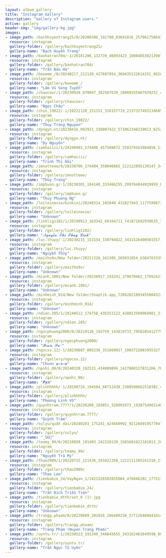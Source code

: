 ```yaml
---
layout: album_gallery
title: "Instagram Gallery"
description: "Gallery of Instagram users."
active: gallery
header-img: "img/gallery-bg.jpg"
images:
- image_path: /bachhuyentrang25/0/20200306_191700_83691816_257081758643404_2821182209294011495_n.jpg
  resource: instagram
  gallery-folder: /gallery/bachhuyentrang25/
  gallery-name: "Bạch Huyền Trang"
- image_path: /baohatran704/-1/20181206_132739_46093423_1080485302139078_8903431710154292737_n.jpg
  resource: instagram
  gallery-folder: /gallery/baohatran704/
  gallery-name: "Trần Bảo Hà"
- image_path: /beeemm_/0/20240217_212139_427887854_369435122614151_6620383379893002182_n.jpg
  resource: instagram
  gallery-folder: /gallery/beeemm_/
  gallery-name: "Lâm Vũ Song Tuyến"
- image_path: /chaucoor/1/20230928_070047_382587639_18009155467939252_4731554120739510917_n.jpg
  resource: instagram
  gallery-folder: /gallery/chaucoor/
  gallery-name: "Ngọc Châu"
- image_path: /chin_19022/-1/20221120_151151_316157719_2137327493134685_3187302902173809504_n.jpg
  resource: instagram
  gallery-folder: /gallery/chin_19022/
  gallery-name: "Thuy Trang Nguyen"
- image_path: /dyngyn.nt/20230416_092921_330007422_571062348339813_6252361284827574522_n.jpg
  resource: instagram
  gallery-folder: /gallery/dyngyn.nt/
  gallery-name: "Dy Nguyên"
- image_path: /iamhaiiii/1/20240901_174400_457508872_550379163984856_1159785860749409901_n.jpg
  resource: instagram
  gallery-folder: /gallery/iamhaiiii/
  gallery-name: "Trịnh Thị Hải"
- image_path: /imnotteee/0/20230706_174404_358046865_212122895130147_3465706036350743692_n.jpg
  resource: instagram
  gallery-folder: /gallery/imnotteee/
  gallery-name: "Thùy Trang"
- image_path: /imphuon.g/-1/20230301_184148_333466255_209784844929959_870494974932525911_n.jpg
  resource: instagram
  gallery-folder: /gallery/imphuon.g/
  gallery-name: "Thuy Phuong Ng"
- image_path: /leileinavie/binkini/20240314_165049_432827943_1177599873225978_7764645924330358126_n.jpg
  resource: instagram
  gallery-folder: /gallery/leileinavie/
  gallery-name: "Unknown"
- image_path: /linhlig1102/1/20190913_163342_69104711_741871692930635_3799131313269528585_n.jpg
  resource: instagram
  gallery-folder: /gallery/linhlig1102/
  gallery-name: "𝓝𝓰𝓾𝔂𝓮̂̃𝓷 𝓣𝓱𝓲̣ 𝓣𝓱𝓾𝔂̀ 𝓛𝓲𝓷𝓱"
- image_path: /luc.thuyy/-1/20230215_153154_330794822_3431526400501557_6258329910538261556_n.jpg
  resource: instagram
  gallery-folder: /gallery/luc.thuyy/
  gallery-name: "Nguyễn Thùy"
- image_path: /maitho9x/New folder/20211226_161305_269931054_638478333937857_3764819903471248887_n.jpg
  resource: instagram
  gallery-folder: /gallery/maitho9x/
  gallery-name: "Unknown"
- image_path: /mianh.1001/New folder/20230917_193241_379670462_17992423343214000_28079941155144246_n.jpg
  resource: instagram
  gallery-folder: /gallery/mianh.1001/
  gallery-name: "Unknown"
- image_path: /minhminh_014/New folder/Snaptik.app_73682621093455004322.jpg
  resource: instagram
  gallery-folder: /gallery/minhminh_014/
  gallery-name: "Unknown"
- image_path: /ndien.205/1/20240512_174758_436351122_428013509968901_314200927198893975_n.jpg
  resource: instagram
  gallery-folder: /gallery/ndien.205/
  gallery-name: "Unknown"
- image_path: /ngocphuong2000/0/20210128_193759_143819733_795828541277583_366600557517428699_n.jpg
  resource: instagram
  gallery-folder: /gallery/ngocphuong2000/
  gallery-name: "𝓟𝓸𝓷𝓲𝓮 𝓢𝓾♡"
- image_path: /ngocxx.12/-1/20230607_095236_351669017_1003722883955327_5763973491815017961_n.jpg
  resource: instagram
  gallery-folder: /gallery/ngocxx.12/
  gallery-name: "Chunn ✿∘ɷ∘✿"
- image_path: /npnhi_00/0/20240320_192531_434009896_1427880127831266_7010472295001184862_n.jpg
  resource: instagram
  gallery-folder: /gallery/npnhi_00/
  gallery-name: "𝑷𝒚𝒏"
- image_path: /plinhhhhh/-1/20190724_194504_66712430_2308580662510382_469962428154578004_n.jpg
  resource: instagram
  gallery-folder: /gallery/plinhhhhh/
  gallery-name: "Phương Linh Võ"
- image_path: /quynhtram.7777/1/20230208_103051_328991973_1938754903140889_1638979020206482867_n.jpg
  resource: instagram
  gallery-folder: /gallery/quynhtram.7777/
  gallery-name: "Quỳnh Trâm"
- image_path: /sulyu/quần dài/20240203_175241_424560992_921268919577047_8169774877679407313_n.jpg
  resource: instagram
  gallery-folder: /gallery/sulyu/
  gallery-name: "_SU🎀"
- image_path: /teamy_99/0/20210920_191403_242228139_1581601022181013_2038206486455308856_n.jpg
  resource: instagram
  gallery-folder: /gallery/teamy_99/
  gallery-name: "Nguyễn Trà My"
- image_path: /thao2909/1/20220715_221436_293422358_1222111385241310_2700192611193198812_n.jpg
  resource: instagram
  gallery-folder: /gallery/thao2909/
  gallery-name: "Thao Lee"
- image_path: /tienbabie_24/VayNgan_1/1421526502035004_476846202_1775137220007262_995517188093929203_n.jpg
  resource: instagram
  gallery-folder: /gallery/tienbabie_24/
  gallery-name: "Trần Bích Triều Tiên"
- image_path: /tienbabie_dtth/set_0 (1).jpg
  resource: instagram
  gallery-folder: /gallery/tienbabie_dtth/
  gallery-name: "Unknown"
- image_path: /trangg.phaam/0/20220609_201026_286400238_577126460441014_2008822719025806882_n.jpg
  resource: instagram
  gallery-folder: /gallery/trangg.phaam/
  gallery-name: "Trang Phạm (Huyen Trang Pham)"
- image_path: /uyntu.tr/-1/20230523_191340_348845655_243162461649598_8833001784888118270_n.jpg
  resource: instagram
  gallery-folder: /gallery/uyntu.tr/
  gallery-name: "Trần Ngọc Tú Uyên"
---
```

